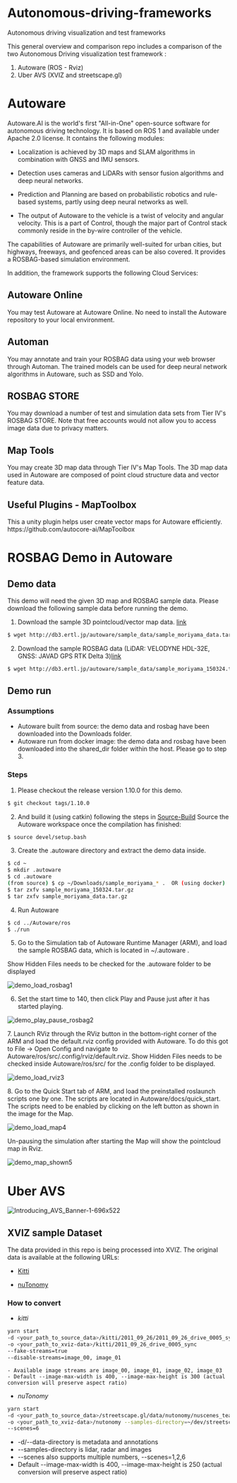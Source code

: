 # Autonomous-driving-frameworks
Autonomous driving visualization and test frameworks


<p>

This general overview and comparison repo includes a comparison of the two Autonomous Driving visualization test framework :
1.  Autoware (ROS - Rviz)
2.  Uber AVS  (XVIZ and  streetscape.gl) 

</p>


# Autoware
<p>
Autoware.AI is the world's first "All-in-One" open-source software for autonomous driving technology. 
It is based on ROS 1 and available under Apache 2.0 license. It contains the following modules:


- Localization is achieved by 3D maps and SLAM algorithms in combination with GNSS and IMU sensors. 

- Detection uses cameras and LiDARs with sensor fusion algorithms and deep neural networks.

- Prediction and Planning are based on probabilistic robotics and rule-based systems, partly using deep neural networks as well. 

- The output of Autoware to the vehicle is a twist of velocity and angular velocity. This is a part of Control, though the major part of Control stack commonly reside in the by-wire controller of the vehicle.

</p>


<p>

The capabilities of Autoware are primarily well-suited for urban cities, but highways, freeways, 
and geofenced areas can be also covered.  It provides  a ROSBAG-based simulation environment.


</p>


<p>
In addition, the framework supports the following  Cloud Services:
</p>

## Autoware Online
<p>

You may test Autoware at Autoware Online. No need to install the Autoware repository to your local environment.
</p>

## Automan
<p>

You may annotate and train your ROSBAG data using your web browser through Automan. 
The trained models can be used for deep neural network algorithms in Autoware, such as SSD and Yolo.
</p>


## ROSBAG STORE
<p>

You may download a number of test and simulation data sets from Tier IV's ROSBAG STORE.
Note that free accounts would not allow you to access image data due to privacy matters.

</p>

## Map Tools
<p>

You may create 3D map data through Tier IV's Map Tools. 
The 3D map data used in Autoware are composed of point cloud structure data and vector feature data.

</p>

## Useful Plugins -  MapToolbox

<p>
This a unity plugin helps user create vector maps for Autoware efficiently.
https://github.com/autocore-ai/MapToolbox
</p>

# ROSBAG Demo in Autoware

## Demo data
<p>
This demo will need the given 3D map and ROSBAG sample data. Please download the following sample data before running the demo.
</p>

1. Download the sample 3D pointcloud/vector map data.  [link](http://db3.ertl.jp/autoware/sample_data/sample_moriyama_data.tar.gz)

```bash
$ wget http://db3.ertl.jp/autoware/sample_data/sample_moriyama_data.tar.gz
```

2. Download the sample ROSBAG data (LiDAR: VELODYNE HDL-32E, GNSS: JAVAD GPS RTK Delta 3)[link](http://db3.ertl.jp/autoware/sample_data/sample_moriyama_150324.tar.gz)

```bash
$ wget http://db3.ertl.jp/autoware/sample_data/sample_moriyama_150324.tar.gz
```

## Demo run

### Assumptions

- Autoware built from source: the demo data and rosbag have been downloaded into the Downloads folder.
- Autoware run from docker image: the demo data and rosbag have been downloaded into the shared_dir folder within the host. Please go to step 3.

### Steps

1. Please checkout the release version 1.10.0 for this demo.

```bash
$ git checkout tags/1.10.0
```
2. And build it (using catkin) following the steps in [Source-Build](https://github.com/CPFL/Autoware/wiki/Source-Build)
Source the Autoware workspace once the compilation has finished:

```bash
$ source devel/setup.bash
```

3. Create the .autoware directory and extract the demo data inside.

```bash
$ cd ~
$ mkdir .autoware
$ cd .autoware
(from source) $ cp ~/Downloads/sample_moriyama_* .  OR (using docker)  $ cp ~/shared_dir/sample_moriyama_* .
$ tar zxfv sample_moriyama_150324.tar.gz
$ tar zxfv sample_moriyama_data.tar.gz
```

4. Run Autoware

```bash
$ cd ../Autoware/ros
$ ./run
```

5. Go to the Simulation tab of Autoware Runtime Manager (ARM), and load the sample ROSBAG data, which is located in   ~/.autoware .

Show Hidden Files needs to be checked for the .autoware folder to be displayed


![demo_load_rosbag1](https://user-images.githubusercontent.com/30608533/58966851-b661af00-87bb-11e9-9738-5d9b20e3fd3e.png)


6. Set the start time to 140, then click Play and Pause just after it has started playing.

![demo_play_pause_rosbag2](https://user-images.githubusercontent.com/30608533/58966948-e446f380-87bb-11e9-8609-a788cbbf11ab.png)

<p>
7. Launch RViz through the RViz button in the bottom-right corner of the ARM and load the default.rviz config provided with Autoware. To do this got to File -> Open Config and navigate to Autoware/ros/src/.config/rviz/default.rviz. Show Hidden Files needs to be checked inside Autoware/ros/src/ for the .config folder to be displayed.
</p>


![demo_load_rviz3](https://user-images.githubusercontent.com/30608533/58966998-fc1e7780-87bb-11e9-9e5d-2949d6e9afdd.png)

<p>
8. Go to the Quick Start tab of ARM, and load the preinstalled roslaunch scripts one by one. The scripts are located in Autoware/docs/quick_start. The scripts need to be enabled by clicking on the left button as shown in the image for the Map.
</p>

![demo_load_map4](https://user-images.githubusercontent.com/30608533/58966833-acd84700-87bb-11e9-8a74-2ac5e46380b6.png)


Un-pausing the simulation after starting the Map will show the pointcloud map in Rviz.

![demo_map_shown5](https://user-images.githubusercontent.com/30608533/58967045-13f5fb80-87bc-11e9-9468-2bbdacdbcd03.png)

# Uber AVS

![Introducing_AVS_Banner-1-696x522](https://user-images.githubusercontent.com/30608533/58969336-3853d700-87c0-11e9-928c-6381d993854f.png)


## XVIZ sample Dataset

The data provided in this repo is being processed into XVIZ. The original data is available at the following URLs:

- [Kitti](http://www.cvlibs.net/datasets/kitti/raw_data.php)


- [nuTonomy](https://www.nuscenes.org/login)

### How to convert

- *kitti*

```bash
yarn start 
-d <your_path_to_source_data>/kitti/2011_09_26/2011_09_26_drive_0005_sync 
-o <your_path_to_xviz-data>/kitti/2011_09_26_drive_0005_sync
--fake-streams=true
--disable-streams=image_00, image_01
```
    - Available image streams are image_00, image_01, image_02, image_03
    - Default --image-max-width is 400, --image-max-height is 300 (actual conversion will preserve aspect ratio)



- *nuTonomy*

```bash
yarn start 
-d <your_path_to_source_data>/streetscape.gl/data/nutonomy/nuscenes_teaser_meta_v1/v0.1
-o <your_path_to_xviz-data>/nutonomy --samples-directory=~/dev/streetscape.gl/data/nutonomy/samples 
--scenes=6
```


  - -d/--data-directory is metadata and annotations
  - --samples-directory is lidar, radar and images
  - --scenes also supports multiple numbers, --scenes=1,2,6
  - Default --image-max-width is 400, --image-max-height is 250 (actual conversion will preserve aspect ratio)
